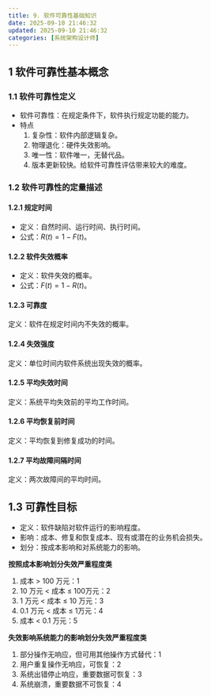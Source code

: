 ```yaml
---
title: 9. 软件可靠性基础知识
date: 2025-09-10 21:46:32
updated: 2025-09-10 21:46:32
categories: [系统架构设计师]
---
```


## 1 软件可靠性基本概念

### 1.1 软件可靠性定义

- 软件可靠性：在规定条件下，软件执行规定功能的能力。
- 特点
  1. 复杂性：软件内部逻辑复杂。
  2. 物理退化：硬件失效影响。
  3. 唯一性：软件唯一，无替代品。
  4. 版本更新较快。给软件可靠性评估带来较大的难度。<!-- more -->

### 1.2 软件可靠性的定量描述

#### 1.2.1 规定时间

- 定义：自然时间、运行时间、执行时间。
- 公式：$R(t) = 1 - F(t)$。

#### 1.2.2 软件失效概率

- 定义：软件失效的概率。
- 公式：$F(t) = 1 - R(t)$。

#### 1.2.3 可靠度

定义：软件在规定时间内不失效的概率。

#### 1.2.4 失效强度

定义：单位时间内软件系统出现失效的概率。

#### 1.2.5 平均失效时间

定义：系统平均失效前的平均工作时间。

#### 1.2.6 平均恢复前时间

定义：平均恢复到修复成功的时间。

#### 1.2.7 平均故障间隔时间

定义：两次故障间的平均时间。

## 1.3 可靠性目标

- 定义：软件缺陷对软件运行的影响程度。
- 影响：成本、修复和恢复成本、现有或潜在的业务机会损失。
- 划分：按成本影响和对系统能力的影响。

**按照成本影响划分失效严重程度类**

1. 成本 > 100 万元：1
1. 10 万元 < 成本 ≤ 100万元：2
1. 1 万元 < 成本 ≤ 10 万元：3
1. 0.1 万元 < 成本 ≤ 1万元：4
1. 成本 < 0.1 万元：5

**失效影响系统能力的影响划分失效严重程度类**

1. 部分操作无响应，但可用其他操作方式替代：1
1. 用户重复操作无响应，可恢复：2
1. 系统出错停止响应，重要数据可恢复：3
1. 系统崩溃，重要数据不可恢复：4
